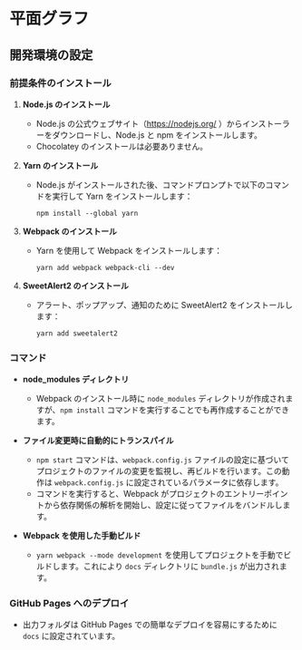 # 平面グラフ

## 開発環境の設定

### 前提条件のインストール

1. **Node.js のインストール**

   - Node.js の公式ウェブサイト（https://nodejs.org/ ）からインストーラーをダウンロードし、Node.js と npm をインストールします。
   - Chocolatey のインストールは必要ありません。

2. **Yarn のインストール**

   - Node.js がインストールされた後、コマンドプロンプトで以下のコマンドを実行して Yarn をインストールします：
     ```
     npm install --global yarn
     ```

3. **Webpack のインストール**

   - Yarn を使用して Webpack をインストールします：
     ```
     yarn add webpack webpack-cli --dev
     ```

4. **SweetAlert2 のインストール**

   - アラート、ポップアップ、通知のために SweetAlert2 をインストールします：
     ```
     yarn add sweetalert2
     ```

### コマンド

- **node_modules ディレクトリ**

  - Webpack のインストール時に `node_modules` ディレクトリが作成されますが、`npm install` コマンドを実行することでも再作成することができます。

- **ファイル変更時に自動的にトランスパイル**

  - `npm start` コマンドは、`webpack.config.js` ファイルの設定に基づいてプロジェクトのファイルの変更を監視し、再ビルドを行います。この動作は `webpack.config.js` に設定されているパラメータに依存します。
  - コマンドを実行すると、Webpack がプロジェクトのエントリーポイントから依存関係の解析を開始し、設定に従ってファイルをバンドルします。

- **Webpack を使用した手動ビルド**
  - `yarn webpack --mode development` を使用してプロジェクトを手動でビルドします。これにより `docs` ディレクトリに `bundle.js` が出力されます。

### GitHub Pages へのデプロイ

- 出力フォルダは GitHub Pages での簡単なデプロイを容易にするために `docs` に設定されています。
